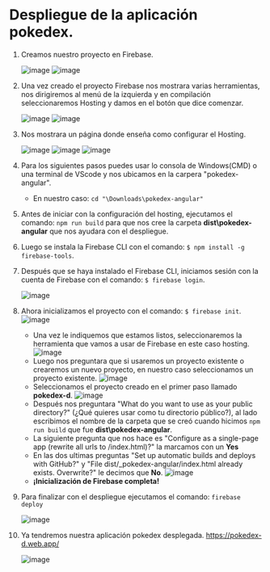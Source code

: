 # Despliegue de la aplicación pokedex.

1. Creamos nuestro proyecto en Firebase.

    ![image](https://user-images.githubusercontent.com/96387909/199774060-9aef5bdf-f9ae-4515-be6b-ee7d39fdda93.png)
    ![image](https://user-images.githubusercontent.com/96387909/199774204-aa0c1025-beb8-4a1b-b2f5-34291e658da6.png)

2. Una vez creado el proyecto Firebase nos mostrara varias herramientas, nos dirigiremos al menú de la izquierda y en compilación seleccionaremos Hosting y damos en el botón que dice comenzar.
   
   ![image](https://user-images.githubusercontent.com/96387909/199774739-098a455d-05ee-4656-84a2-eca3e274bb72.png)
   ![image](https://user-images.githubusercontent.com/96387909/199774932-e77ce6c1-d0b9-4015-83ad-383c20a55965.png)

3. Nos mostrara un página donde enseña como configurar el Hosting.
    
    ![image](https://user-images.githubusercontent.com/96387909/199775977-af591e64-ab32-47a2-8e11-dd0793c9687e.png)
    ![image](https://user-images.githubusercontent.com/96387909/199776048-d92665d0-b424-49fa-9a48-c5f01addc9b6.png)
    ![image](https://user-images.githubusercontent.com/96387909/199776109-e17a7e0f-1cac-4e73-9838-4ee7d5028771.png)
    
4.  Para los siguientes pasos puedes usar lo consola de Windows(CMD) o una terminal de VScode y nos ubicamos en la carpera "pokedex-angular".
    - En nuestro caso: `cd "\Downloads\pokedex-angular"`
5. Antes de iniciar con la configuración del hosting, ejecutamos el comando: `npm run build` para que nos cree la carpeta __dist\pokedex-angular__ que nos ayudara con el despliegue.
6. Luego se instala la Firebase CLI con el comando: `$ npm install -g firebase-tools`.
7. Después que se haya instalado el Firebase CLI, iniciamos sesión con la cuenta de Firebase con el comando: `$ firebase login`.

    ![image](https://user-images.githubusercontent.com/96387909/199783916-97368468-dd14-4043-baa8-6913f7fdf8c7.png)
    
8. Ahora inicializamos el proyecto con el comando: `$ firebase init`.
    ![image](https://user-images.githubusercontent.com/96387909/199784684-2c3a568b-b044-49e5-948c-4ed56f9e77c4.png)
   - Una vez le indiquemos que estamos listos, seleccionaremos la herramienta que vamos a usar de Firebase en este caso hosting.
      ![image](https://user-images.githubusercontent.com/96387909/199787275-b4a7c797-1d88-4b60-8526-4a7983012efc.png)
    - Luego nos preguntara que si usaremos un proyecto existente o crearemos un nuevo proyecto, en nuestro caso seleccionamos un proyecto existente.
      ![image](https://user-images.githubusercontent.com/96387909/199790087-7eef542a-c1f9-4c76-a21f-667755d99dc4.png)
    - Seleccionamos el proyecto creado en el primer paso llamado __pokedex-d__.
      ![image](https://user-images.githubusercontent.com/96387909/199791333-f2c2642a-d012-4528-bb80-38e768c19853.png)
   - Después nos preguntara "What do you want to use as your public directory?" (¿Qué quieres usar como tu directorio público?), al lado escribimos el nombre de la carpeta que se creó cuando hicimos `npm run build` que fue __dist\pokedex-angular__.
    - La siguiente pregunta que nos hace es "Configure as a single-page app (rewrite all urls to /index.html)?" la marcamos con un __Yes__
    - En las dos ultimas preguntas "Set up automatic builds and deploys with GitHub?" y "File dist/_pokedex-angular/index.html already exists. Overwrite?" 
 le decimos que __No__.
      ![image](https://user-images.githubusercontent.com/96387909/199807242-4e7402a3-42b6-4bdb-85bd-11a6e5441bdd.png)
    - __¡Inicialización de Firebase completa!__
    
 9. Para finalizar con el despliegue ejecutamos el comando: `firebase deploy`
 
    ![image](https://user-images.githubusercontent.com/96387909/199808589-3d444fd1-91eb-4baa-8568-0220913b12c1.png)
    
10. Ya tendremos nuestra aplicación pokedex desplegada. https://pokedex-d.web.app/

    ![image](https://user-images.githubusercontent.com/96387909/199809141-433f2da3-6e48-445f-9894-6c5ac2741d0b.png)
